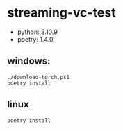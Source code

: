 # streaming-vc-test

- python: 3.10.9
- poetry: 1.4.0

## windows:

```
./download-torch.ps1
poetry install
```

## linux

```
poetry install
```
